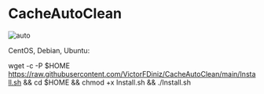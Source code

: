 # CacheAutoClean

![auto](https://user-images.githubusercontent.com/86570043/124396536-8eb5db80-dce0-11eb-891b-86b993047dd1.png)

CentOS, Debian, Ubuntu:

 wget -c -P $HOME https://raw.githubusercontent.com/VictorFDiniz/CacheAutoClean/main/Install.sh && cd $HOME && chmod +x Install.sh && ./Install.sh 
